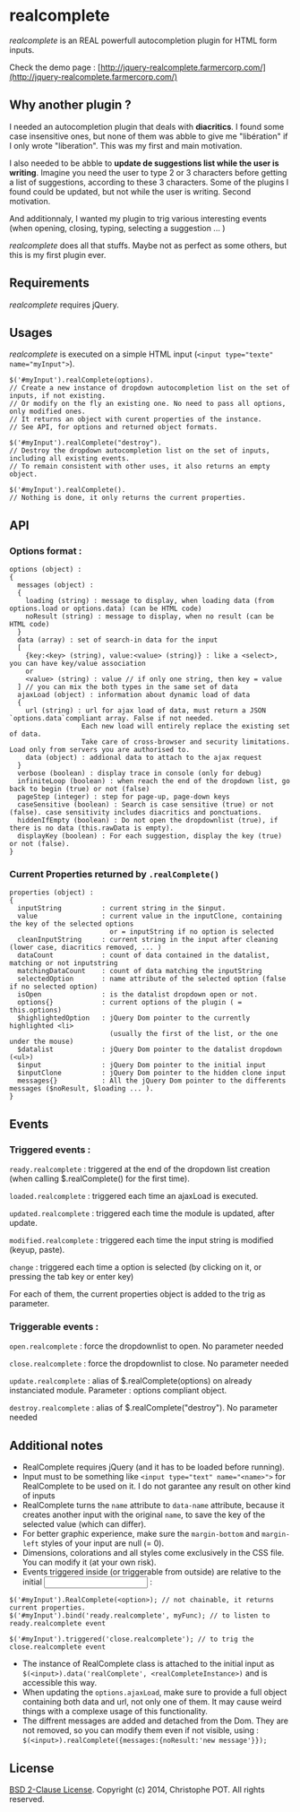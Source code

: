 # realcomplete


_realcomplete_ is an REAL powerfull autocompletion plugin for HTML form inputs.

Check the demo page : [http://jquery-realcomplete.farmercorp.com/](http://jquery-realcomplete.farmercorp.com/)

## Why another plugin ? 

I needed an autocompletion plugin that deals with **diacritics**. I found some case insensitive ones, but none of them was abble to give me "libération" if I only wrote "liberation". This was my first and main motivation.

I also needed to be abble to **update de suggestions list while the user is writing**. Imagine you need the user to type 2 or 3 characters before getting a list of suggestions, according to these 3 characters. Some of the plugins I found could be updated, but not while the user is writing. Second motivation.

And additionnaly, I wanted my plugin to trig various interesting events (when opening, closing, typing, selecting a suggestion ... )

_realcomplete_ does all that stuffs. Maybe not as perfect as some others, but this is my first plugin ever.

## Requirements

_realcomplete_ requires jQuery.

## Usages

_realcomplete_ is executed on a simple HTML input (`<input type="texte" name="myInput">`).

```
$('#myInput').realComplete(options).
// Create a new instance of dropdown autocompletion list on the set of inputs, if not existing.
// Or modify on the fly an existing one. No need to pass all options, only modified ones. 
// It returns an object with curent properties of the instance.
// See API, for options and returned object formats. 
```

```
$('#myInput').realComplete("destroy").
// Destroy the dropdown autocompletion list on the set of inputs, including all existing events. 
// To remain consistent with other uses, it also returns an empty object.
```

```
$('#myInput').realComplete().
// Nothing is done, it only returns the current properties.
```

## API 

### Options format  :
```
options (object) : 
{
  messages (object) : 
  { 
    loading (string) : message to display, when loading data (from options.load or options.data) (can be HTML code)
    noResult (string) : message to display, when no result (can be HTML code)
  }
  data (array) : set of search-in data for the input
  [
    {key:<key> (string), value:<value> (string)} : like a <select>, you can have key/value association
    or
    <value> (string) : value // if only one string, then key = value
  ] // you can mix the both types in the same set of data
  ajaxLoad (object) : information about dynamic load of data 
  {
    url (string) : url for ajax load of data, must return a JSON `options.data`compliant array. False if not needed. 
                  Each new load will entirely replace the existing set of data.
                  Take care of cross-browser and security limitations. Load only from servers you are authorised to. 
    data (object) : addional data to attach to the ajax request
  }
  verbose (boolean) : display trace in console (only for debug)
  infiniteLoop (boolean) : when reach the end of the dropdown list, go back to begin (true) or not (false)
  pageStep (integer) : step for page-up, page-down keys
  caseSensitive (boolean) : Search is case sensitive (true) or not (false). case sensitivity includes diacritics and ponctuations. 
  hiddenIfEmpty (boolean) : Do not open the dropdownlist (true), if there is no data (this.rawData is empty).
  displayKey (boolean) : For each suggestion, display the key (true) or not (false).
}

```

### Current Properties returned by `.realComplete()`

```
properties (object) :
{
  inputString          : current string in the $input.
  value                : current value in the inputClone, containing the key of the selected options
                         or = inputString if no option is selected 
  cleanInputString     : current string in the input after cleaning (lower case, diacritics removed, ... )
  dataCount            : count of data contained in the datalist, matching or not inputstring
  matchingDataCount    : count of data matching the inputString
  selectedOption       : name attribute of the selected option (false if no selected option)
  isOpen               : is the datalist dropdown open or not.
  options{}            : current options of the plugin ( = this.options)
  $highlightedOption   : jQuery Dom pointer to the currently highlighted <li> 
                         (usually the first of the list, or the one under the mouse)
  $datalist            : jQuery Dom pointer to the datalist dropdown (<ul>)
  $input               : jQuery Dom pointer to the initial input
  $inputClone          : jQuery Dom pointer to the hidden clone input 
  messages{}           : All the jQuery Dom pointer to the differents messages ($noResult, $loading ... ). 
}
```

## Events 

### Triggered events :
  `ready.realcomplete` : triggered at the end of the dropdown list creation (when calling $.realComplete() for the first time).
  
  `loaded.realcomplete` : triggered each time an ajaxLoad is executed.
  
  `updated.realcomplete` : triggered each time the module is updated, after update.
  
  `modified.realcomplete` : triggered each time the input string is modified (keyup, paste).
  
  `change` : triggered each time a option is selected (by clicking on it, or pressing the tab key or enter key)

  For each of them, the current properties object is added to the trig as parameter.

### Triggerable events :
  `open.realcomplete` : force the dropdownlist to open. No parameter needed
  
  `close.realcomplete` : force the dropdownlist to close. No parameter needed
  
  `update.realcomplete` : alias of $.realComplete(options) on already instanciated module. Parameter : options compliant object. 
  
  `destroy.realcomplete` : alias of $.realComplete("destroy"). No parameter needed

## Additional notes 

- RealComplete requires jQuery (and it has to be loaded before running).
- Input must to be something like `<input type="text" name="<name>">` for RealComplete to be used on it. I do not garantee any result on other kind of inputs
- RealComplete turns the `name` attribute to `data-name` attribute, because it creates another input with the original `name`, to save the key of the selected value (which can differ). 
- For better graphic experience, make sure the `margin-bottom` and `margin-left` styles of your input are null (= 0). 
- Dimensions, colorations and all styles come exclusively in the CSS file. You can modify it (at your own risk).  
- Events triggered inside (or triggerable from outside) are relative to the initial <input> :
```
$('#myInput').RealComplete(<option>); // not chainable, it returns current properties.
$('#myInput').bind('ready.realcomplete', myFunc); // to listen to ready.realcomplete event
 
$('#myInput').triggered('close.realcomplete'); // to trig the close.realcomplete event
```
- The instance of RealComplete class is attached to the initial input as `$(<input>).data('realComplete', <realCompleteInstance>)` and is accessible this way.
- When updating the `options.ajaxLoad`, make sure to provide a full object containing both data and url, not only one of them. 
     It may cause weird things with a complexe usage of this functionality.
- The diffrent messages are added and detached from the Dom. 
   They are not removed, so you can modify them even if not visible, using : `$(<input>).realComplete({messages:{noResult:'new message'}});`



## License

[BSD 2-Clause License](http://opensource.org/licenses/BSD-2-Clause). Copyright (c) 2014, Christophe POT. All rights reserved.
